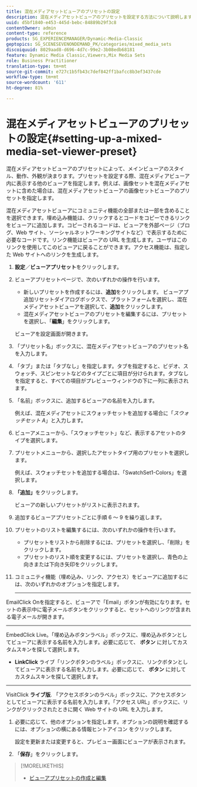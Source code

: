 ```yaml
---
title: 混在メディアセットビューアのプリセットの設定
description: 混在メディアセットビューアのプリセットを設定する方法について説明します。
uuid: d5bf1840-e453-445d-bebc-84889b29f3c8
contentOwner: admin
content-type: reference
products: SG_EXPERIENCEMANAGER/Dynamic-Media-Classic
geptopics: SG_SCENESEVENONDEMAND_PK/categories/mixed_media_sets
discoiquuid: 8029aad8-d696-4d7c-99e2-3b08edb68181
feature: Dynamic Media Classic,Viewers,Mix Media Sets
role: Business Practitioner
translation-type: tm+mt
source-git-commit: e727c1b5fb43c7def842ff1bafcc8b3ef3437cde
workflow-type: tm+mt
source-wordcount: '611'
ht-degree: 81%

---
```



# 混在メディアセットビューアのプリセットの設定{#setting-up-a-mixed-media-set-viewer-preset}

混在メディアセットビューアのプリセットによって、メインビューアのスタイル、動作、外観が決まります。プリセットを設定する際、混在メディアビューア内に表示する他のビューアを指定します。例えば、画像セットを混在メディアセットに含めた場合は、混在メディアセットビューアの画像セットビューアのプリセットを指定します。

混在メディアセットビューアにコミュニティ機能の全部または一部を含めることを選択できます。埋め込み機能は、クリックするとコードをコピーできるリンクをビューアに追加します。コピーされるコードは、ビューアを外部ページ（ブログ、Web サイト、ソーシャルネットワーキングサイトなど）で表示するために必要なコードです。リンク機能はビューアの URL を生成します。ユーザはこのリンクを使用してこのビューアに戻ることができます。アクセス機能は、指定した Web サイトへのリンクを生成します。

1. **設定**／**ビューアプリセット**&#x200B;をクリックします。
1. ビューアプリセットページで、次のいずれかの操作を行います。

   * 新しいプリセットを作成するには、**追加**&#x200B;をクリックします。 ビューアプ追加リセットダイアログボックスで、プラットフォームを選択し、混在メディアセットビューアを選択して、**追加**&#x200B;をクリックします。
   * 混在メディアセットビューアのプリセットを編集するには、プリセットを選択し、「**編集**」をクリックします。

   ビューアを設定画面が開きます。

1. 「プリセット名」ボックスに、混在メディアセットビューアのプリセット名を入力します。
1. 「タブ」または「タブなし」を指定します。タブを指定すると、ビデオ、スウォッチ、スピンセットなどのタイプごとに項目が分けられます。タブなしを指定すると、すべての項目がプレビューウィンドウの下に一列に表示されます。
1. 「名前」ボックスに、追加するビューアの名前を入力します。

   例えば、混在メディアセットにスウォッチセットを追加する場合に「*スウォッチセット A*」と入力します。

1. ビューアメニューから、「スウォッチセット」など、表示するアセットのタイプを選択します。
1. プリセットメニューから、選択したアセットタイプ用のプリセットを選択します。

   例えば、スウォッチセットを追加する場合は、「SwatchSet1-Colors」を選択します。

1. **「追加」**&#x200B;をクリックします。

   ビューアの新しいプリセットがリストに表示されます。

1. 追加するビューアプリセットごとに手順 6 ～ 9 を繰り返します。
1. プリセットのリストを編集するには、次のいずれかの操作を行います。

   * プリセットをリストから削除するには、プリセットを選択し、「削除」をクリックします。
   * プリセットのリスト順を変更するには、プリセットを選択し、青色の上向きまたは下向き矢印をクリックします。

1. コミュニティ機能（埋め込み、リンク、アクセス）をビューアに追加するには、次のいずれかのオプションを指定します。

   * ****
EmailClick Onを指定すると、ビューアで「Email」ボタンが有効になります。セットの表示中に電子メールボタンをクリックすると、セットへのリンクが含まれる電子メールが開きます。

   * ****
EmbedClick Live。「埋め込みボタンラベル」ボックスに、埋め込みボタンとしてビューアに表示する名前を入力します。必要に応じて、 
**ボタン** に対してカスタムスキンを探して選択します。

   * **LinkClick**
ライブ「リンクボタンのラベル」ボックスに、リンクボタンとしてビューアに表示する名前を入力します。必要に応じて、 
**ボタン** に対してカスタムスキンを探して選択します。

   * ****
VisitClick 
**ライブ版**. 「アクセスボタンのラベル」ボックスに、アクセスボタンとしてビューアに表示する名前を入力します。「アクセス URL」ボックスに、リンクがクリックされたときに開く Web サイトの URL を入力します。

1. 必要に応じて、他のオプションを指定します。オプションの説明を確認するには、オプションの横にある情報ヒントアイコン  をクリックします。

   設定を更新または変更すると、プレビュー画面にビューアが表示されます。

1. 「**保存**」をクリックします。

>[!MORELIKETHIS]
>
>* [ビューアプリセットの作成と編集](application-setup.md#adding_and_editing_viewer_presets)

